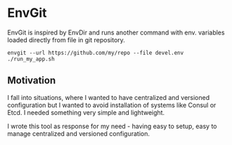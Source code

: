 # EnvGit
EnvGit is inspired by EnvDir and runs another command with env. variables loaded directly from 
file in git repository.

    envgit --url https://github.com/my/repo --file devel.env ./run_my_app.sh

## Motivation

I fall into situations, where I wanted to have centralized and versioned configuration but I 
wanted to avoid installation of systems like Consul or Etcd. I needed something very simple and lightweight. 

I wrote this tool as response for my need - having easy to setup, easy to manage centralized and 
versioned configuration.
